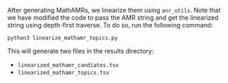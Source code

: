 After generating MathAMRs, we linearize them using `anr_utils`. Note that we have modified the code to pass the AMR string and get the linearized string using depth-first traverse.
To do so, run the following command:
```
python3 linearize_mathamr_topics.py
```

This will generate two files in the results directory:
- `linearized_mathamr_candiates.tsv`
- `linearized_mathamr_topics.tsv`
 